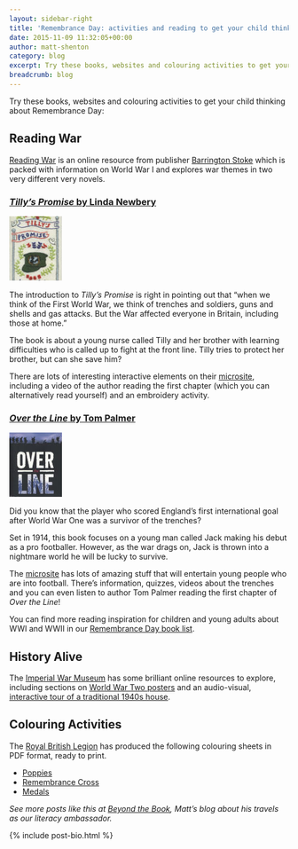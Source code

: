 ```yaml
---
layout: sidebar-right
title: 'Remembrance Day: activities and reading to get your child thinking'
date: 2015-11-09 11:32:05+00:00
author: matt-shenton
category: blog
excerpt: Try these books, websites and colouring activities to get your child thinking about Remembrance Day.
breadcrumb: blog
---
```

Try these books, websites and colouring activities to get your child thinking about Remembrance Day:

## Reading War

[Reading War](http://www.readingwar.co.uk/index.html) is an online resource from publisher [Barrington Stoke](http://www.barringtonstoke.co.uk/) which is packed with information on World War I and explores war themes in two very different very novels.

### [<cite>Tilly&#8217;s Promise</cite> by Linda Newbery](https://suffolk.spydus.co.uk/cgi-bin/spydus.exe/ENQ/OPAC/BIBENQ/4386622?QRY=CTIBIB%3C%20IRN(32304429)&QRYTEXT=Tilly%27s%20Promise)

![Tilly's promise by Linda Newbery](/images/article/tillys-promise.jpg)

The introduction to <cite>Tilly’s Promise</cite> is right in pointing out that “when we think of the First World War, we think of trenches and soldiers, guns and shells and gas attacks. But the War affected everyone in Britain, including those at home.”

The book is about a young nurse called Tilly and her brother with learning difficulties who is called up to fight at the front line. Tilly tries to protect her brother, but can she save him?

There are lots of interesting interactive elements on their [microsite](http://www.readingwar.co.uk/tilly-s-promise-home.html), including a video of the author reading the first chapter (which you can alternatively read yourself) and an embroidery activity.

### [<cite>Over the Line</cite> by Tom Palmer](https://suffolk.spydus.co.uk/cgi-bin/spydus.exe/ENQ/OPAC/BIBENQ/4387929?QRY=CTIBIB%3C%20IRN(842960)&QRYTEXT=Over%20the%20line)

![Over the line by Tom Palmer](/images/article/over-the-line.jpg)

Did you know that the player who scored England’s first international goal after World War One was a survivor of the trenches?

Set in 1914, this book focuses on a young man called Jack making his debut as a pro footballer. However, as the war drags on, Jack is thrown into a nightmare world he will be lucky to survive.

The [microsite](http://www.readingwar.co.uk/over-the-line-home.html) has lots of amazing stuff that will entertain young people who are into football. There’s information, quizzes, videos about the trenches and you can even listen to author Tom Palmer reading the first chapter of <cite>Over the Line</cite>!

You can find more reading inspiration for children and young adults about WWI and WWII in our [Remembrance Day book list](http://suffolklibraries.co.uk/childrens-book-lists/remembrance-day-for-children-and-young-adults-in-2015).

## History Alive

The [Imperial War Museum](http://www.iwm.org.uk/) has some brilliant online resources to explore, including sections on [World War Two posters](http://www.iwm.org.uk/learning/resources/second-world-war-posters) and an audio-visual, [interactive tour of a traditional 1940s house](http://www.iwm.org.uk/learning/resources/the-1940s-house).

## Colouring Activities

The [Royal British Legion](http://www.britishlegion.org.uk/) has produced the following colouring sheets in PDF format, ready to print.

  * [Poppies](http://www.britishlegion.org.uk/media/3160/colouringsheet_poppies.pdf)
  * [Remembrance Cross](http://www.britishlegion.org.uk/media/3158/colouringsheet_lrx.pdf)
  * [Medals](http://www.britishlegion.org.uk/media/3161/colouringsheet_medals.pdf)

_See more posts like this at [Beyond the Book](http://suffolklibraries.co.uk/literacy), Matt&#8217;s blog about his travels as our literacy ambassador._

{% include post-bio.html %}
